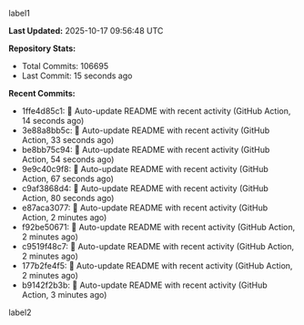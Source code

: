 
label1 
<!-- ACTIVITY_START -->
**Last Updated:** 2025-10-17 09:56:48 UTC

**Repository Stats:**
- Total Commits: 106695
- Last Commit: 15 seconds ago

**Recent Commits:**
- 1ffe4d85c1: 🤖 Auto-update README with recent activity (GitHub Action, 14 seconds ago)
- 3e88a8bb5c: 🤖 Auto-update README with recent activity (GitHub Action, 33 seconds ago)
- be8bb75c94: 🤖 Auto-update README with recent activity (GitHub Action, 54 seconds ago)
- 9e9c40c9f8: 🤖 Auto-update README with recent activity (GitHub Action, 67 seconds ago)
- c9af3868d4: 🤖 Auto-update README with recent activity (GitHub Action, 80 seconds ago)
- e87aca3077: 🤖 Auto-update README with recent activity (GitHub Action, 2 minutes ago)
- f92be50671: 🤖 Auto-update README with recent activity (GitHub Action, 2 minutes ago)
- c9519f48c7: 🤖 Auto-update README with recent activity (GitHub Action, 2 minutes ago)
- 177b2fe4f5: 🤖 Auto-update README with recent activity (GitHub Action, 2 minutes ago)
- b9142f2b3b: 🤖 Auto-update README with recent activity (GitHub Action, 3 minutes ago)
<!-- ACTIVITY_END -->

label2
